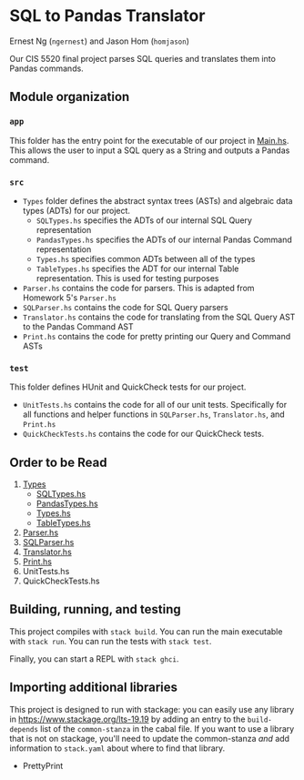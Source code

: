# SQL to Pandas Translator
Ernest Ng (`ngernest`) and Jason Hom (`homjason`)

Our CIS 5520 final project parses SQL queries and translates them into Pandas
commands.

<!-- This is an "Empty project" for Haskell. It is configured in the same way as
the lecture demo and homework assignments for CIS 5520, but contains no
code. Feel free to use this project for experimentation!

If you want to change the name of this project, look for all occurrences of
`project-cis5520` in the `project-cis5520.cabal` file and in the `hie.yaml` 
file. (And change the name of the cabal file to match your new name!) -->

## Module organization

<!-- Haskell packages typically divide their source code into three separate places:
  - The bulk of your code should be developed as a reusable library in 
    modules in the `src` directory. We've created [Lib.hs](src/Lib.hs) 
    for you to get started. You can add additional modules here.
  
  - The entry point for your executable is in [Main.hs](app/Main.hs). 
  
  - All of your test cases should be in [the test directory](test/Spec.hs). -->

### `app`
This folder has the entry point for the executable of our project in [Main.hs](app/Main.hs).
This allows the user to input a SQL query as a String and outputs a Pandas command.

### `src`

* `Types` folder defines the abstract syntax trees (ASTs) and algebraic data types (ADTs) for our project.
  * `SQLTypes.hs` specifies the ADTs of our internal SQL Query representation
  * `PandasTypes.hs` specifies the ADTs of our internal Pandas Command representation
  * `Types.hs` specifies common ADTs between all of the types
  * `TableTypes.hs` specifies the ADT for our internal Table representation. This is used for testing purposes
* `Parser.hs` contains the code for parsers. This is adapted from Homework 5's `Parser.hs`
* `SQLParser.hs` contains the code for SQL Query parsers
* `Translator.hs` contains the code for translating from the SQL Query AST to the Pandas Command AST
* `Print.hs` contains the code for pretty printing our Query and Command ASTs

### `test`
This folder defines HUnit and QuickCheck tests for our project.

* `UnitTests.hs` contains the code for all of our unit tests. Specifically for all functions and helper functions in `SQLParser.hs`, `Translator.hs`, and `Print.hs`
* `QuickCheckTests.hs` contains the code for our QuickCheck tests. 

## Order to be Read
1. [Types](src/Types)
    * [SQLTypes.hs](src/Types/SQLTypes.hs)
    * [PandasTypes.hs](src/Types/PandasTypes.hs)
    * [Types.hs](src/Types/Types.hs)
    * [TableTypes.hs](src/Types/TableTypes.hs)
2. [Parser.hs](src/Parser.hs)
3. [SQLParser.hs](src/SQLParser.hs)
4. [Translator.hs](src/Translator.hs)
5. [Print.hs](src/Print.hs)
6. UnitTests.hs
7. QuickCheckTests.hs

## Building, running, and testing

This project compiles with `stack build`. 
You can run the main executable with `stack run`.
You can run the tests with `stack test`. 

Finally, you can start a REPL with `stack ghci`.

## Importing additional libraries

This project is designed to run with stackage: you can easily use any library
in https://www.stackage.org/lts-19.19 by adding an entry to the
`build-depends` list of the `common-stanza` in the cabal file. If you want to
use a library that is not on stackage, you'll need to update the common-stanza
*and* add information to `stack.yaml` about where to find that library.

* PrettyPrint

